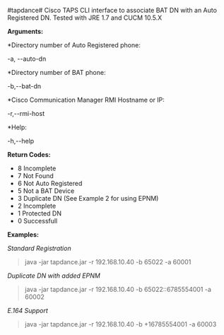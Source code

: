 #tapdance#
Cisco TAPS CLI interface to associate BAT DN with an Auto Registered DN. Tested with JRE 1.7 and CUCM 10.5.X

**Arguments:**

*Directory number of Auto Registered phone:

   -a, --auto-dn <arg>

*Directory number of BAT phone:

   -b,--bat-dn <arg>

*Cisco Communication Manager RMI Hostname or IP:

   -r,--rmi-host <arg>

*Help:

   -h,--help


**Return Codes:**

 * 8   Incomplete
 * 7   Not Found
 * 6   Not Auto Registered
 * 5   Not a BAT Device
 * 3   Duplicate DN (See Example 2 for using EPNM)
 * 2   Incomplete
 * 1   Protected DN
 * 0   Successfull

**Examples:**

  *Standard Registration*

  > java -jar tapdance.jar -r 192.168.10.40 -b 65022 -a 60001
  
  *Duplicate DN with added EPNM*
  
  > java -jar tapdance.jar -r 192.168.10.40 -b 65022::6785554001 -a 60002
  
  *E.164 Support*
  
  > java -jar tapdance.jar -r 192.168.10.40 -b \+16785554001 -a 60003
  

